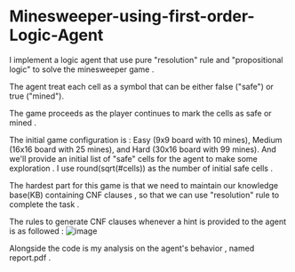 # Minesweeper-using-first-order-Logic-Agent
I implement a logic agent that use pure "resolution" rule and "propositional logic" to solve the minesweeper game . 

The agent treat each cell as a symbol that can be either false ("safe") or true ("mined"). 

The game proceeds as the player continues to mark the cells as safe or mined . 

The initial game configuration is : Easy (9x9 board with 10 mines), Medium (16x16 board with 25 mines), and Hard (30x16 board with 99 mines). And we'll provide an initial list of "safe" cells for the agent to make some exploration . I use round(sqrt(#cells)) as the number of initial safe cells . 

The hardest part for this game is that we need to maintain our knowledge base(KB) containing CNF clauses , so that we can use "resolution" rule to complete the task . 

The rules to generate CNF clauses whenever a hint is provided to the agent is as followed : 
![image](https://github.com/za970120604/Minesweeper-using-first-order-Logic-Agent/assets/72210437/518a35c3-471a-4ab7-a636-1444663adae5)

Alongside the code is my analysis on the agent's behavior , named report.pdf . 


